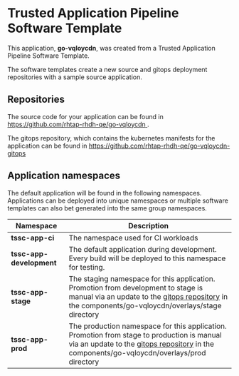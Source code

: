 # Trusted Application Pipeline Software Template

This application, **go-vqloycdn**, was created from a Trusted Application Pipeline Software Template.

The software templates create a new source and gitops deployment repositories with a sample source application. 

## Repositories

The source code for your application can be found in [https://github.com/rhtap-rhdh-qe/go-vqloycdn ](https://github.com/rhtap-rhdh-qe/go-vqloycdn ).
 
The gitops repository, which contains the kubernetes manifests for the application can be found in 
[https://github.com/rhtap-rhdh-qe/go-vqloycdn-gitops ](https://github.com/rhtap-rhdh-qe/go-vqloycdn-gitops ) 

## Application namespaces 

The default application will be found in the following namespaces. Applications can be deployed into unique namespaces or multiple software templates can also bet generated into the same group namespaces.  

|  Namespace   |  Description   |  
| -------- | -------- |
| **tssc-app-ci** | The namespace used for CI workloads |
| **tssc-app-development** | The default application during development. Every build will be deployed to this namespace for testing. |
| **tssc-app-stage** | The staging namespace for this application. Promotion from development to stage is manual via an update to the [gitops repository](https://github.com/rhtap-rhdh-qe/go-vqloycdn-gitops ) in the components/go-vqloycdn/overlays/stage directory |
| **tssc-app-prod** | The production namespace for this application. Promotion from stage to production is manual via an update to the [gitops repository](https://github.com/rhtap-rhdh-qe/go-vqloycdn-gitops ) in the components/go-vqloycdn/overlays/prod directory |